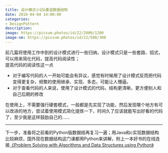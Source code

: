 ```yaml
---
title: 设计模式小记&重温数据结构
date: 2018-04-04 14:00:00
categories:
- DesignPattern
description:
image: https://picsum.photos/id/22/2000/1200
image-sm: https://picsum.photos/id/22/500/300
---
```


前几篇将使用工作中到的设计模式进行一些归纳，设计模式只是一些套路、招式，可以用来简化代码，提高代码阅读性；  
提高代码的阅读性这一点
- 对于编写代码的人一开始可能会有异议，感觉有时候用了设计模式反而把代码变得更复杂，频繁的使用继承、实现、多态，可能让人懵逼。  
- 对于查看代码的人来说，使用了设计模式的代码，结构更清晰，更方便别人和自己后期的修改  

在使用上，不需要强行硬套模式，一般都是先实现了功能，然后发现哪个地方有可以改进的地方，尝试着使用模式简化提炼一下，时间久了应该就能写出好看的代码了，至少我是这样鼓励自己的……  

---  
下一步，准备将之前看的Python版数据结再复习一遍；用Java和c实现数据结构比较麻烦，国外现在数据结构这门课都用Python来讲解，附上一本好书的在线连接[《Problem Solving with Algorithms and Data Structures using Python》](https://interactivepython.org/runestone/static/pythonds/index.html)